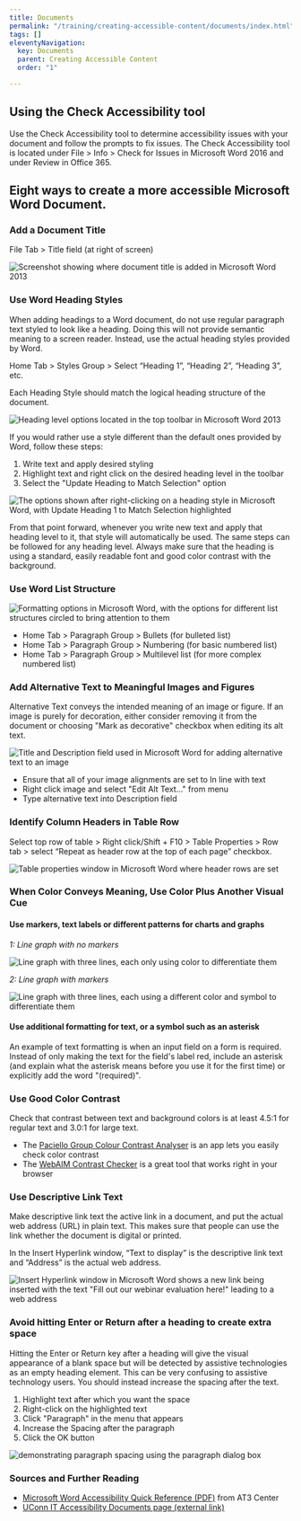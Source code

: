 ```yaml
---
title: Documents
permalink: "/training/creating-accessible-content/documents/index.html"
tags: []
eleventyNavigation:
  key: Documents
  parent: Creating Accessible Content
  order: "1"

---
```

## Using the Check Accessibility tool

Use the Check Accessibility tool to determine accessibility issues with your document and follow the prompts to fix issues.  The Check Accessibility tool is located under File > Info > Check for Issues in Microsoft Word 2016 and under Review in Office 365.

## Eight ways to create a more accessible Microsoft Word Document.

### Add a Document Title

File Tab > Title field (at right of screen)

![Screenshot showing where document title is added in Microsoft Word 2013](/static/img/add-document-title-screenshot.jpg)

### Use Word Heading Styles

When adding headings to a Word document, do not use regular paragraph text styled to look like a heading. Doing this will not provide semantic meaning to a screen reader. Instead, use the actual heading styles provided by Word.

Home Tab > Styles Group > Select “Heading 1”, “Heading 2”, “Heading 3”, etc.

Each Heading Style should match the logical heading structure of the document.

![Heading level options located in the top toolbar in Microsoft Word 2013](/static/img/word-heading-levels.jpg)

If you would rather use a style different than the default ones provided by Word, follow these steps:

1. Write text and apply desired styling
2. Highlight text and right click on the desired heading level in the toolbar
3. Select the "Update Heading to Match Selection" option

![The options shown after right-clicking on a heading style in Microsoft Word, with Update Heading 1 to Match Selection highlighted](/static/img/update-heading-style.png)

From that point forward, whenever you write new text and apply that heading level to it, that style will automatically be used. The same steps can be followed for any heading level. Always make sure that the heading is using a standard, easily readable font and good color contrast with the background.

### Use Word List Structure

![Formatting options in Microsoft Word, with the options for different list structures circled to bring attention to them](/static/img/word-list-structure.jpg)

* Home Tab > Paragraph Group > Bullets (for bulleted list)
* Home Tab > Paragraph Group > Numbering (for basic numbered list)
* Home Tab > Paragraph Group > Multilevel list (for more complex numbered list)

### Add Alternative Text to Meaningful Images and Figures

Alternative Text conveys the intended meaning of an image or figure. If an image is purely for decoration, either consider removing it from the document or choosing "Mark as decorative" checkbox when editing its alt text.

![Title and Description field used in Microsoft Word for adding alternative text to an image](/static/img/word-alt-text.jpg)

* Ensure that all of your image alignments are set to In line with text
* Right click image and select "Edit Alt Text..." from menu
* Type alternative text into Description field

### Identify Column Headers in Table Row

Select top row of table > Right click/Shift + F10 > Table Properties > Row tab > select “Repeat as header row at the top of each page” checkbox.

![Table properties window in Microsoft Word where header rows are set](/static/img/word-column-headers.jpg)

### When Color Conveys Meaning, Use Color Plus Another Visual Cue

#### Use markers, text labels or different patterns for charts and graphs

_1: Line graph with no markers_

![Line graph with three lines, each only using color to differentiate them](/static/img/line-graph-no-markers.jpg)

_2: Line graph with markers_

![Line graph with three lines, each using a different color and symbol to differentiate them](/static/img/line-graph-with-markers.jpg)

#### Use additional formatting for text, or a symbol such as an asterisk

An example of text formatting is when an input field on a form is required. Instead of only making the text for the field's label red, include an asterisk (and explain what the asterisk means before you use it for the first time) or explicitly add the word "(required)".

### Use Good Color Contrast

Check that contrast between text and background colors is at least 4.5:1 for regular text and 3.0:1 for large text.

* The [Paciello Group Colour Contrast Analyser](https://www.paciellogroup.com/resources/contrastanalyser/) is an app lets you easily check color contrast
* The [WebAIM Contrast Checker](https://webaim.org/resources/contrastchecker/) is a great tool that works right in your browser

### Use Descriptive Link Text

Make descriptive link text the active link in a document, and put the actual web address (URL) in plain text. This makes sure that people can use the link whether the document is digital or printed.

In the Insert Hyperlink window, “Text to display” is the descriptive link text and “Address” is the actual web address.

![Insert Hyperlink window in Microsoft Word shows a new link being inserted with the text "Fill out our webinar evaluation here!" leading to a web address](/static/img/word-descriptive-link-text.jpg)

### Avoid hitting Enter or Return after a heading to create extra space

Hitting the Enter or Return key after a heading will give the visual appearance of a blank space but will be detected by assistive technologies as an empty heading element. This can be very confusing to assistive technology users. You should instead increase the spacing after the text.

1. Highlight text after which you want the space
2. Right-click on the highlighted text
3. Click "Paragraph" in the menu that appears
4. Increase the Spacing after the paragraph
5. Click the OK button

![demonstrating paragraph spacing using the paragraph dialog box](/static/img/word-space-after-paragraph.png)

### Sources and Further Reading

* [Microsoft Word Accessibility Quick Reference (PDF)](https://www.at3center.net/Content/EOCONTENTMEDIACENTER/documents/ICT/2018-AT3_QuickRef_Word.pdf) from AT3 Center
* [UConn IT Accessibility Documents page (external link)](https://accessibility.its.uconn.edu/documents/)